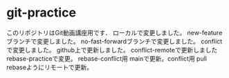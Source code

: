 # git-practice
このリポジトリはGit動画講座用です．
ローカルで変更しました。
new-featureブランチで変更しました。
no-fast-forwardブランチで変更しました。
conflictで変更しました。
github上で更新しました。
conflict-remoteで更新しました
rebase-practiceで変更。
rebase-conflict用
mainで更新。conflict用
pull rebaseようにリモートで更新。
